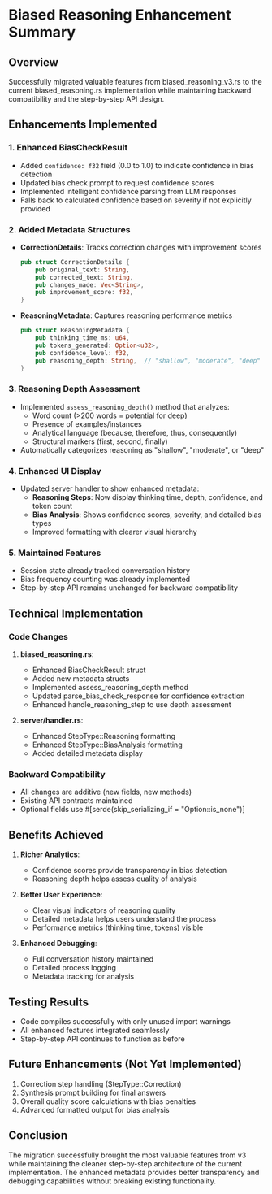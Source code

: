 # Biased Reasoning Enhancement Summary

## Overview
Successfully migrated valuable features from biased_reasoning_v3.rs to the current biased_reasoning.rs implementation while maintaining backward compatibility and the step-by-step API design.

## Enhancements Implemented

### 1. Enhanced BiasCheckResult
- Added `confidence: f32` field (0.0 to 1.0) to indicate confidence in bias detection
- Updated bias check prompt to request confidence scores
- Implemented intelligent confidence parsing from LLM responses
- Falls back to calculated confidence based on severity if not explicitly provided

### 2. Added Metadata Structures
- **CorrectionDetails**: Tracks correction changes with improvement scores
  ```rust
  pub struct CorrectionDetails {
      pub original_text: String,
      pub corrected_text: String,
      pub changes_made: Vec<String>,
      pub improvement_score: f32,
  }
  ```

- **ReasoningMetadata**: Captures reasoning performance metrics
  ```rust
  pub struct ReasoningMetadata {
      pub thinking_time_ms: u64,
      pub tokens_generated: Option<u32>,
      pub confidence_level: f32,
      pub reasoning_depth: String,  // "shallow", "moderate", "deep"
  }
  ```

### 3. Reasoning Depth Assessment
- Implemented `assess_reasoning_depth()` method that analyzes:
  - Word count (>200 words = potential for deep)
  - Presence of examples/instances
  - Analytical language (because, therefore, thus, consequently)
  - Structural markers (first, second, finally)
- Automatically categorizes reasoning as "shallow", "moderate", or "deep"

### 4. Enhanced UI Display
- Updated server handler to show enhanced metadata:
  - **Reasoning Steps**: Now display thinking time, depth, confidence, and token count
  - **Bias Analysis**: Shows confidence scores, severity, and detailed bias types
  - Improved formatting with clearer visual hierarchy

### 5. Maintained Features
- Session state already tracked conversation history
- Bias frequency counting was already implemented
- Step-by-step API remains unchanged for backward compatibility

## Technical Implementation

### Code Changes
1. **biased_reasoning.rs**:
   - Enhanced BiasCheckResult struct
   - Added new metadata structs
   - Implemented assess_reasoning_depth method
   - Updated parse_bias_check_response for confidence extraction
   - Enhanced handle_reasoning_step to use depth assessment

2. **server/handler.rs**:
   - Enhanced StepType::Reasoning formatting
   - Enhanced StepType::BiasAnalysis formatting
   - Added detailed metadata display

### Backward Compatibility
- All changes are additive (new fields, new methods)
- Existing API contracts maintained
- Optional fields use #[serde(skip_serializing_if = "Option::is_none")]

## Benefits Achieved

1. **Richer Analytics**: 
   - Confidence scores provide transparency in bias detection
   - Reasoning depth helps assess quality of analysis

2. **Better User Experience**:
   - Clear visual indicators of reasoning quality
   - Detailed metadata helps users understand the process
   - Performance metrics (thinking time, tokens) visible

3. **Enhanced Debugging**:
   - Full conversation history maintained
   - Detailed process logging
   - Metadata tracking for analysis

## Testing Results
- Code compiles successfully with only unused import warnings
- All enhanced features integrated seamlessly
- Step-by-step API continues to function as before

## Future Enhancements (Not Yet Implemented)
1. Correction step handling (StepType::Correction)
2. Synthesis prompt building for final answers
3. Overall quality score calculations with bias penalties
4. Advanced formatted output for bias analysis

## Conclusion
The migration successfully brought the most valuable features from v3 while maintaining the cleaner step-by-step architecture of the current implementation. The enhanced metadata provides better transparency and debugging capabilities without breaking existing functionality.